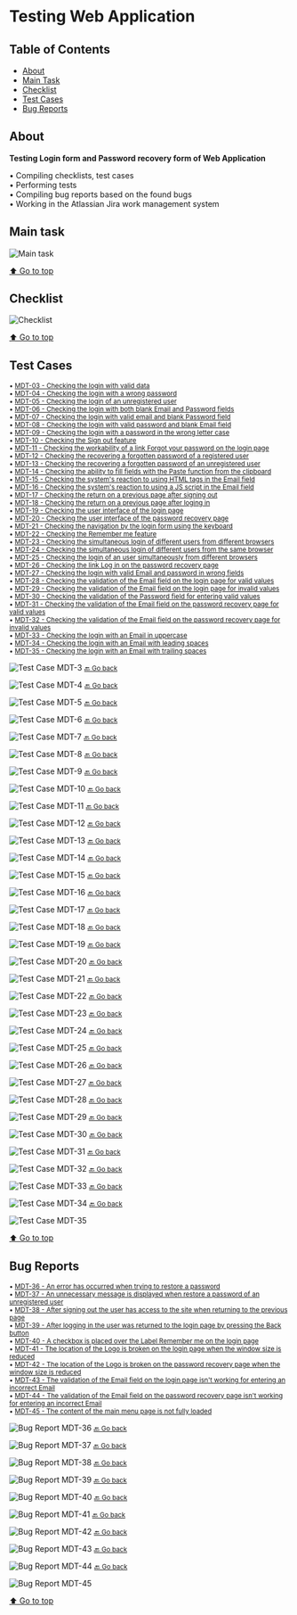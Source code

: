 # Testing Web Application <a name="start"></a>

## Table of Contents

- [About](#about)
- [Main Task](#main_task)  
- [Checklist](#checklist)  
- [Test Cases](#test_cases)  
- [Bug Reports](#bug_reports)  

## About <a name = "about"></a>

**Testing Login form and Password recovery form of Web Application**  

• Compiling checklists, test cases  
• Performing tests  
• Compiling bug reports based on the found bugs  
• Working in the Atlassian Jira work management system  


## Main task <a name="main_task"></a>

![Main task](./MDT-1_Task.png)

[⬆️ Go to top](#start)


## Checklist <a name="checklist"></a>

![Checklist](./Checklist/Checklist.png)

[⬆️ Go to top](#start)


## Test Cases <a name="test_cases"></a>

<small>

• [MDT-03 - Checking the login with valid data](#mdt3)  
• [MDT-04 - Checking the login with a wrong password](#mdt4)  
• [MDT-05 - Checking the login of an unregistered user](#mdt5)  
• [MDT-06 - Checking the login with both blank Email and Password fields](#mdt6)  
• [MDT-07 - Checking the login with valid email and blank Password field](#mdt7)  
• [MDT-08 - Checking the login with valid password and blank Email field](#mdt8)  
• [MDT-09 - Checking the login with a password in the wrong letter case](#mdt9)  
• [MDT-10 - Checking the Sign out feature](#mdt10)  
• [MDT-11 - Checking the workability of a link Forgot your password on the login page](#mdt11)  
• [MDT-12 - Checking the recovering a forgotten password of a registered user](#mdt12)  
• [MDT-13 - Checking the recovering a forgotten password of an unregistered user](#mdt13)  
• [MDT-14 - Checking the ability to fill fields with the Paste function from the clipboard](#mdt14)  
• [MDT-15 - Checking the system's reaction to using HTML tags in the Email field](#mdt15)  
• [MDT-16 - Checking the system's reaction to using a JS script in the Email field](#mdt16)  
• [MDT-17 - Checking the return on a previous page after signing out](#mdt17)  
• [MDT-18 - Checking the return on a previous page after loging in](#mdt18)  
• [MDT-19 - Checking the user interface of the login page](#mdt19)  
• [MDT-20 - Checking the user interface of the password recovery page](#mdt20)  
• [MDT-21 - Checking the navigation by the login form using the keyboard](#mdt21)  
• [MDT-22 - Checking the Remember me feature](#mdt22)  
• [MDT-23 - Checking the simultaneous login of different users from different browsers](#mdt23)  
• [MDT-24 - Checking the simultaneous login of different users from the same browser](#mdt24)  
• [MDT-25 - Checking the login of an user simultaneously from different browsers](#mdt25)  
• [MDT-26 - Checking the link Log in on the password recovery page](#mdt26)  
• [MDT-27 - Checking the login with valid Email and password in wrong fields](#mdt27)  
• [MDT-28 - Checking the validation of the Email field on the login page for valid values](#mdt28)  
• [MDT-29 - Checking the validation of the Email field on the login page for invalid values](#mdt29)  
• [MDT-30 - Checking the validation of the Password field for entering valid values](#mdt30)  
• [MDT-31 - Checking the validation of the Email field on the password recovery page for valid values](#mdt31)  
• [MDT-32 - Checking the validation of the Email field on the password recovery page for invalid values](#mdt32)  
• [MDT-33 - Checking the login with an Email in uppercase](#mdt33)  
• [MDT-34 - Checking the login with an Email with leading spaces](#mdt34)  
• [MDT-35 - Checking the login with an Email with trailing spaces](#mdt35)  

</small>

<a name="mdt3">![Test Case MDT-3](./Test_Cases/MDT-03_TC_Checking_the_login_with_valid_data.png)</a>
<small>[🔙 Go back](#test_cases)</small>

<a name="mdt4">![Test Case MDT-4](./Test_Cases/MDT-04_TC_Checking_the_login_with_a_wrong_password.png)</a>
<small>[🔙 Go back](#test_cases)</small>

<a name="mdt5">![Test Case MDT-5](./Test_Cases/MDT-05_TC_Checking_the_login_of_an_unregistered_user.png)</a>
<small>[🔙 Go back](#test_cases)</small>

<a name="mdt6">![Test Case MDT-6](./Test_Cases/MDT-06_TC_Checking_the_login_with_both_blank_Email_and_Password_fields.png)</a>
<small>[🔙 Go back](#test_cases)</small>

<a name="mdt7">![Test Case MDT-7](./Test_Cases/MDT-07_TC_Checking_the_login_with_valid_email_and_blank_Password_field.png)</a>
<small>[🔙 Go back](#test_cases)</small>

<a name="mdt8">![Test Case MDT-8](./Test_Cases/MDT-08_TC_Checking_the_login_with_valid_password_and_blank_Email_field.png)</a>
<small>[🔙 Go back](#test_cases)</small>

<a name="mdt9">![Test Case MDT-9](./Test_Cases/MDT-09_TC_Checking_the_login_with_a_password_in_the_wrong_letter_case.png)</a>
<small>[🔙 Go back](#test_cases)</small>

<a name="mdt10">![Test Case MDT-10](./Test_Cases/MDT-10_TC_Checking_the_Sign_out_feature.png)</a>
<small>[🔙 Go back](#test_cases)</small>

<a name="mdt11">![Test Case MDT-11](./Test_Cases/MDT-11_TC_Checking_the_workability_of_a_link_Forgot_your_password_on_the_login_page.png)</a>
<small>[🔙 Go back](#test_cases)</small>

<a name="mdt12">![Test Case MDT-12](./Test_Cases/MDT-12_TC_Checking_the_recovering_a_forgotten_password_of_a_registered_user.png)</a>
<small>[🔙 Go back](#test_cases)</small>

<a name="mdt13">![Test Case MDT-13](./Test_Cases/MDT-13_TC_Checking_the_recovering_a_forgotten_password_of_an_unregistered_user.png)</a>
<small>[🔙 Go back](#test_cases)</small>

<a name="mdt14">![Test Case MDT-14](./Test_Cases/MDT-14_TC_Checking_the_ability_to_fill_fields_with_the_Paste_function_from_the_clipboard.png)</a>
<small>[🔙 Go back](#test_cases)</small>

<a name="mdt15">![Test Case MDT-15](./Test_Cases/MDT-15_TC_Checking_the_system's_reaction_to_using_HTML_tags_in_the_Email_field.png)</a>
<small>[🔙 Go back](#test_cases)</small>

<a name="mdt16">![Test Case MDT-16](./Test_Cases/MDT-16_TC_Checking_the_system's_reaction_to_using_a_JS_script_in_the_Email_field.png)</a>
<small>[🔙 Go back](#test_cases)</small>

<a name="mdt17">![Test Case MDT-17](./Test_Cases/MDT-17_TC_Checking_the_return_on_a_previous_page_after_signing_out.png)</a>
<small>[🔙 Go back](#test_cases)</small>

<a name="mdt18">![Test Case MDT-18](./Test_Cases/MDT-18_TC_Checking_the_return_on_a_previous_page_after_loging_in.png)</a>
<small>[🔙 Go back](#test_cases)</small>

<a name="mdt19">![Test Case MDT-19](./Test_Cases/MDT-19_TC_Checking_the_user_interface_of_the_login_page.png)</a>
<small>[🔙 Go back](#test_cases)</small>

<a name="mdt20">![Test Case MDT-20](./Test_Cases/MDT-20_TC_Checking_the_user_interface_of_the_password_recovery_page.png)</a>
<small>[🔙 Go back](#test_cases)</small>

<a name="mdt21">![Test Case MDT-21](./Test_Cases/MDT-21_TC_Checking_the_navigation_by_the_login_form_using_the_keyboard.png)</a>
<small>[🔙 Go back](#test_cases)</small>

<a name="mdt22">![Test Case MDT-22](./Test_Cases/MDT-22_TC_Checking_the_Remember_me_feature.png)</a>
<small>[🔙 Go back](#test_cases)</small>

<a name="mdt23">![Test Case MDT-23](./Test_Cases/MDT-23_TC_Checking_the_simultaneous_login_of_different_users_from_different_browsers.png)</a>
<small>[🔙 Go back](#test_cases)</small>

<a name="mdt24">![Test Case MDT-24](./Test_Cases/MDT-24_TC_Checking_the_simultaneous_login_of_different_users_from_the_same_browser.png)</a>
<small>[🔙 Go back](#test_cases)</small>

<a name="mdt25">![Test Case MDT-25](./Test_Cases/MDT-25_TC_Checking_the_login_of_an_user_simultaneously_from_different_browsers.png)</a>
<small>[🔙 Go back](#test_cases)</small>

<a name="mdt26">![Test Case MDT-26](./Test_Cases/MDT-26_TC_Checking_the_link_Log_in_on_the_password_recovery_page.png)</a>
<small>[🔙 Go back](#test_cases)</small>

<a name="mdt27">![Test Case MDT-27](./Test_Cases/MDT-27_TC_Checking_the_login_with_valid_Email_and_password_in_wrong_fields.png)</a>
<small>[🔙 Go back](#test_cases)</small>

<a name="mdt28">![Test Case MDT-28](./Test_Cases/MDT-28_TC_Checking_the_validation_of_the_Email_field_on_the_login_page_for_valid_values.png)</a>
<small>[🔙 Go back](#test_cases)</small>

<a name="mdt29">![Test Case MDT-29](./Test_Cases/MDT-29_TC_Checking_the_validation_of_the_Email_field_on_the_login_page_for_invalid_values.png)</a>
<small>[🔙 Go back](#test_cases)</small>

<a name="mdt30">![Test Case MDT-30](./Test_Cases/MDT-30_TC_Checking_the_validation_of_the_Password_field_for_entering_valid_values.png)</a>
<small>[🔙 Go back](#test_cases)</small>

<a name="mdt31">![Test Case MDT-31](./Test_Cases/MDT-31_TC_Checking_the_validation_of_the_Email_field_on_the_password_recovery_page_for_valid_values.png)</a>
<small>[🔙 Go back](#test_cases)</small>

<a name="mdt32">![Test Case MDT-32](./Test_Cases/MDT-32_TC_Checking_the_validation_of_the_Email_field_on_the_password_recovery_page_for_invalid_values.png)</a>
<small>[🔙 Go back](#test_cases)</small>

<a name="mdt33">![Test Case MDT-33](./Test_Cases/MDT-33_TC_Checking_the_login_with_an_Email_in_uppercase.png)</a>
<small>[🔙 Go back](#test_cases)</small>

<a name="mdt34">![Test Case MDT-34](./Test_Cases/MDT-34_TC_Checking_the_login_with_an_Email_with_leading_spaces.png)</a>
<small>[🔙 Go back](#test_cases)</small>

<a name="mdt35">![Test Case MDT-35](./Test_Cases/MDT-35_TC_Checking_the_login_with_an_Email_with_trailing_spaces.png)</a>

[⬆️ Go to top](#start)


## Bug Reports <a name="bug_reports"></a>

<small>

• [MDT-36 - An error has occurred when trying to restore a password](#mdt36)  
• [MDT-37 - An unnecessary message is displayed when restore a password of an unregistered user](#mdt37)  
• [MDT-38 - After signing out the user has access to the site when returning to the previous page](#mdt38)  
• [MDT-39 - After logging in the user was returned to the login page by pressing the Back button](#mdt39)  
• [MDT-40 - A checkbox is placed over the Label Remember me on the login page](#mdt40)  
• [MDT-41 - The location of the Logo is broken on the login page when the window size is reduced](#mdt41)  
• [MDT-42 - The location of the Logo is broken on the password recovery page when the window size is reduced](#mdt42)  
• [MDT-43 - The validation of the Email field on the login page isn't working for entering an incorrect Email](#mdt43)  
• [MDT-44 - The validation of the Email field on the password recovery page isn't working for entering an incorrect Email](#mdt44)  
• [MDT-45 - The content of the main menu page is not fully loaded](#mdt45)  

</small>

<a name="mdt36">![Bug Report MDT-36](./Bug_Reports/MDT-36_BR_An_error_has_occurred_when_trying_to_restore_a_password.png)</a>
<small>[🔙 Go back](#bug_reports)</small>

<a name="mdt37">![Bug Report MDT-37](./Bug_Reports/MDT-37_BR_An_unnecessary_message_is_displayed_when_restore_a_password_of_an_unregistered_user.png)</a>
<small>[🔙 Go back](#bug_reports)</small>

<a name="mdt38">![Bug Report MDT-38](./Bug_Reports/MDT-38_BR_After_signing_out_the_user_has_access_to_the_site_when_returning_to_the_previous_page.png)</a>
<small>[🔙 Go back](#bug_reports)</small>

<a name="mdt39">![Bug Report MDT-39](./Bug_Reports/MDT-39_BR_After_logging_in_the_user_was_returned_to_the_login_page_by_pressing_the_Back_button.png)</a>
<small>[🔙 Go back](#bug_reports)</small>

<a name="mdt40">![Bug Report MDT-40](./Bug_Reports/MDT-40_BR_A_checkbox_is_placed_over_the_Label_Remember_me_on_the_login_page.png)</a>
<small>[🔙 Go back](#bug_reports)</small>

<a name="mdt41">![Bug Report MDT-41](./Bug_Reports/MDT-41_BR_The_location_of_the_Logo_is_broken_on_the_login_page_when_the_window_size_is_reduced.png)</a>
<small>[🔙 Go back](#bug_reports)</small>

<a name="mdt42">![Bug Report MDT-42](./Bug_Reports/MDT-42_BR_The_location_of_the_Logo_is_broken_on_the_password_recovery_page_when_the_window_size_is_reduced.png)</a>
<small>[🔙 Go back](#bug_reports)</small>

<a name="mdt43">![Bug Report MDT-43](./Bug_Reports/MDT-43_BR_The_validation_of_the_Email_field_on_the_login_page_isn't_working_for_entering_an_incorrect_Email.png)</a>
<small>[🔙 Go back](#bug_reports)</small>

<a name="mdt44">![Bug Report MDT-44](./Bug_Reports/MDT-44_BR_The_validation_of_the_Email_field_on_the_password_recovery_page_isn't_working_for_entering_an_incorrect_Email.png)</a>
<small>[🔙 Go back](#bug_reports)</small>

<a name="mdt45">![Bug Report MDT-45](./Bug_Reports/MDT-45_BR_The_content_of_the_main_menu_page_is_not_fully_loaded.png)</a>

[⬆️ Go to top](#start)
